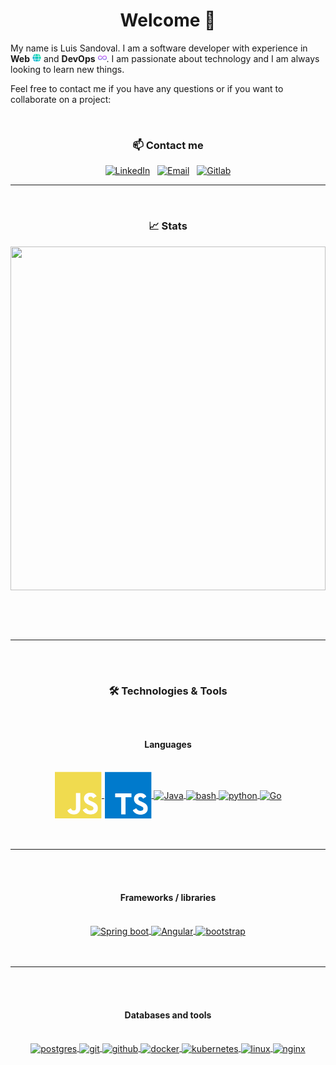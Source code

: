 <h1 align="center">Welcome 👋</h1>

<p>
  My name is Luis Sandoval. I am a software developer with experience in <b>Web</b> <img style="width: 1em;" src="images/web.png"> and <b>DevOps</b> <img style="width: 1em;" src="images/infinity.png">. I am passionate about technology and I am always looking to learn new things.
  
Feel free to contact me if you have any questions or if you want to collaborate on a project:
</p>

<br>
<div align="center">

<h3>📫 Contact me</h2>


[![LinkedIn](https://img.shields.io/badge/linkedin-%230077B5.svg?style=for-the-badge&logo=linkedin&logoColor=white)](https://www.linkedin.com/in/lsandoval9/)
&nbsp;
[![Email](https://img.shields.io/badge/Email-0078D4?style=for-the-badge&logo=microsoft-outlook&logoColor=white)](mailto:lsandoval9_dev@outlook.com)
&nbsp;
[![Gitlab](https://img.shields.io/badge/gitlab-%23181717.svg?style=for-the-badge&logo=gitlab&logoColor=orange)](https://gitlab.com/lsandoval9)

</div>

***

<br/>
<h3 align="center">📈 Stats</h3>

<img height="550em" width="100%" align="center" src="https://github-readme-stats-seven-nu-20.vercel.app/api/top-langs/?username=lsandoval9&layout=donut-vertical&theme=material-palenight&count_private=true&exclude_repo=proyecto-cache&langs_count=10&hide=c++,c,cpp,cmake,html,shell,scss,css,vim%20script,vim%20snippet"/><br/><br/>


  <br/>
  <br/>
  
  ***
  <br/>
  <br/>
<h3 align="center">🛠️ Technologies & Tools</h3>
  <br/>
  <br/>
  <h4 align="center" style="margin-top: 10px">Languages</h4>
  <br/>
  <div align="center"> 
  <a href="https://developer.mozilla.org/en-US/docs/Web/JavaScript" target="_blank">
  <img style="inline" align="center" alt="Javascript" width="15%" src="https://raw.githubusercontent.com/devicons/devicon/master/icons/javascript/javascript-plain.svg">
  </a>
  <a href="https://www.typescriptlang.org/" target="_blank">
  <img align="center" alt="Typescript" width="15%" src="https://raw.githubusercontent.com/devicons/devicon/master/icons/typescript/typescript-plain.svg">
  </a>
  <a href="https://www.oracle.com/java/">
  <img style="width: 15%" align="center" alt="Java" src="https://cdn.jsdelivr.net/gh/devicons/devicon/icons/java/java-original.svg"> 
  </a>
  
  <a href="https://opensource.com/resources/what-bash">
    <img width="15%" align="center" src="https://cdn.jsdelivr.net/gh/devicons/devicon@latest/icons/bash/bash-original.svg" alt="bash"/>
  </a>
  <a href="https://www.python.org/about/">
    <img width="15%" align="center" src="https://cdn.jsdelivr.net/gh/devicons/devicon@latest/icons/python/python-original.svg" alt="python"/>
  </a>

  <a href="https://go.dev/solutions/case-studies">
    <img width="15%" align="center" src="https://cdn.jsdelivr.net/gh/devicons/devicon@latest/icons/go/go-original-wordmark.svg" alt="Go"/>
  </a>
</div>
<br/>
<br/>

***
<br/>
<br/>
<h4 align="center">Frameworks / libraries</h4>
<br/>
<div align="center">
  <a href="https://spring.io/why-spring" target="_blank">
<img align="center" alt="Spring boot" width="15%" src="https://cdn.jsdelivr.net/gh/devicons/devicon/icons/spring/spring-original-wordmark.svg">
  </a>
<a href="https://angular.io/" target="_blank" >
<img align="center" width="15%" alt="Angular" src="https://cdn.jsdelivr.net/gh/devicons/devicon/icons/angularjs/angularjs-plain.svg" />
  </a>
  <a href="https://getbootstrap.com/">
    <img align="center" width="15%" alt="bootstrap" src="https://cdn.jsdelivr.net/gh/devicons/devicon@latest/icons/bootstrap/bootstrap-original.svg" />

 </a>
</div>
<br/>
<br/>

***

<br/>
<br/>
<h4 align="center"> Databases and tools </h4>
  <br/>
<div align="center">
    <a href="https://www.postgresql.org/about/">
      <img align="center" width="15%" alt="postgres" src="https://cdn.jsdelivr.net/gh/devicons/devicon/icons/postgresql/postgresql-original-wordmark.svg" />
    </a>
    <a href="https://git-scm.com/">
      <img align="center" alt="git" width="15%" src="https://cdn.jsdelivr.net/gh/devicons/devicon/icons/git/git-plain-wordmark.svg" />
  </a>
  <a href="https://github.com/about">
    <img align="center" alt="github" width="15%" src="https://cdn.jsdelivr.net/gh/devicons/devicon/icons/github/github-original-wordmark.svg" />
  </a>
  <a href="https://www.docker.com/why-docker/">
    <img align="center" width="15%" alt="docker" src="https://cdn.jsdelivr.net/gh/devicons/devicon/icons/docker/docker-original-wordmark.svg" />
  </a>
  <a href="https://kubernetes.io/es/">
    <img align="center" width="15%" alt="kubernetes" src="https://cdn.jsdelivr.net/gh/devicons/devicon@latest/icons/kubernetes/kubernetes-original.svg" />
  </a>
  <a href="https://ubuntu.com/">
    <img align="center" width="15%" alt="linux" src="https://cdn.jsdelivr.net/gh/devicons/devicon@latest/icons/ubuntu/ubuntu-original.svg" />
  </a>
  </a>
  <a href="https://nginx.org/en/">
    <img align="center" width="15%" alt="nginx" src="https://cdn.jsdelivr.net/gh/devicons/devicon@latest/icons/nginx/nginx-original.svg" />
  </a>
  <br/>
  <br/>
</div>
</div>

